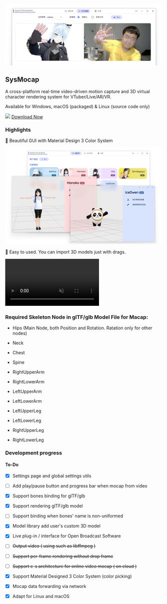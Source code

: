![Snipaste_2022-05-07_13-31-46](README.assets/Snipaste_2022-05-07_13-31-46.png)

## SysMocap

A cross-platform real-time video-driven motion capture and 3D virtual character rendering system for VTuber/Live/AR/VR.

Available for Windows, macOS (packaged) & Linux (source code only)

<img src="https://github.com/xianfei/SysMocap/actions/workflows/main.yml/badge.svg"> [Download Now](https://github.com/xianfei/SysMocap/releases)

### Highlights

🌟 Beautiful GUI with Material Design 3 Color System

![image85](README.assets/image85.png)

🌟 Easy to used. You can import 3D models just with drags.

<video autoplay muted loop src="README.assets/test3.webm" data-canonical-src="README.assets/test3.webm" class="d-block rounded-bottom-2 width-fit"></video>

### Required Skeleton Node in glTF/glb Model File for Macap:

- Hips (Main Node, both Position and Rotation. Ratation only for other nodes)

- Neck

- Chest

- Spine

- RightUpperArm

- RightLowerArm

- LeftUpperArm

- LeftLowerArm

- LeftUpperLeg

- LeftLowerLeg

- RightUpperLeg

- RightLowerLeg

### Development progress

#### To-Do

- [x] Settings page and global settings utils

- [ ] Add play/pause button and progress bar when mocap from video 

- [x] Support bones binding for glTF/glb

- [x] Support rendering glTF/glb model

- [ ] Support binding when bones' name is non-uniformed

- [x] Model library add user's custom 3D model

- [x] Live plug-in / interface for Open Broadcast Software

- [ ] ~~Output video ( using such as libffmpeg )~~

- [ ] ~~Support per-frame rendering without drop frame~~

- [ ] ~~Support c-s architecture for online video mocap ( on cloud )~~

- [x] Support Material Designed 3 Color System (color picking)

- [x] Mocap data forwarding via network

- [x] Adapt for Linux and macOS 
